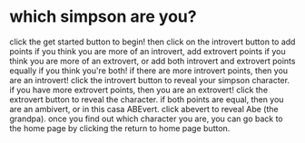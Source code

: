 # which simpson are you?
click the get started button to begin! then click on the introvert button to add points if you think you are more of an introvert, add extrovert points if you think you are more of an extrovert, or add both introvert and extrovert points equally if you think you're both! if there are more introvert points, then you are an introvert! click the introvert button to reveal your simpson character. if you have more extrovert points, then you are an extrovert! click the extrovert button to reveal the character. if both points are equal, then you are an ambivert, or in this casa ABEvert. click abevert to reveal Abe (the grandpa). once you find out which character you are, you can go back to the home page by clicking the return to home page button. 
